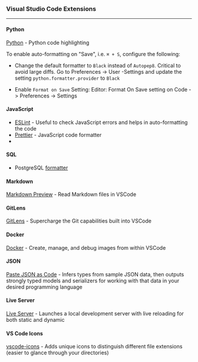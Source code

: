### Visual Studio Code Extensions
---

#### Python
[Python](https://marketplace.visualstudio.com/items?itemName=ms-python.python) - Python code highlighting

To enable auto-formatting on "Save", i.e. `⌘ + S`, configure the following:

- Change the default formatter to `Black` instead of `Autopep8`. Critical to avoid large diffs. Go to Preferences -> User -Settings and update the setting `python.formatter.provider` to `Black`

- Enable `Format on Save` Setting: Editor: Format On Save setting on Code -> Preferences -> Settings

#### JavaScript
 - [ESLint](https://marketplace.visualstudio.com/items?itemName=dbaeumer.vscode-eslint) - Useful to check JavaScript errors and helps in auto-formatting the code
 - [Prettier](https://marketplace.visualstudio.com/items?itemName=esbenp.prettier-vscode) - JavaScript code formatter
 - 

#### SQL
- PostgreSQL [formatter](https://marketplace.visualstudio.com/items?itemName=bradymholt.pgformatter)

#### Markdown
[Markdown Preview](https://marketplace.visualstudio.com/items?itemName=shd101wyy.markdown-preview-enhanced) - Read Markdown files in VSCode

#### GitLens
[GitLens](https://marketplace.visualstudio.com/items?itemName=eamodio.gitlens) - Supercharge the Git capabilities built into VSCode

#### Docker
[Docker](https://marketplace.visualstudio.com/items?itemName=ms-azuretools.vscode-docker) - Create, manage, and debug images from within VSCode

#### JSON
[Paste JSON as Code](https://marketplace.visualstudio.com/items?itemName=quicktype.quicktype) - Infers types from sample JSON data, then outputs strongly typed models and serializers for working with that data in your desired programming language

#### Live Server
[Live Server](https://marketplace.visualstudio.com/items?itemName=ritwickdey.LiveServer) - Launches a local development server with live reloading for both static and dynamic

#### VS Code Icons
[vscode-icons](https://marketplace.visualstudio.com/items?itemName=vscode-icons-team.vscode-icons) - Adds unique icons to distinguish different file extensions (easier to glance through your directories)